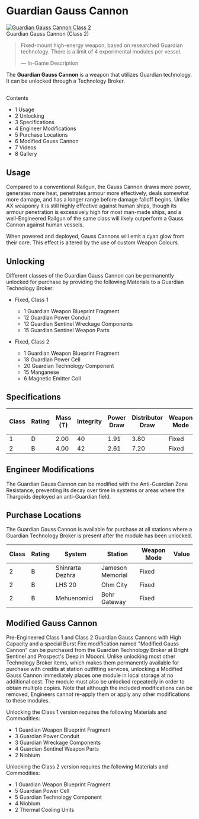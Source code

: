 # Guardian Gauss Cannon
[![Guardian Gauss Cannon Class 2](https://static.wikia.nocookie.net/elite-dangerous/images/1/1e/Guardian_Gauss_Cannon_Class_2.png/revision/latest/scale-to-width-down/300?cb=20180826044312)](https://static.wikia.nocookie.net/elite-dangerous/images/1/1e/Guardian_Gauss_Cannon_Class_2.png/revision/latest?cb=20180826044312) 	 		 			 		 		 		 			
Guardian Gauss Cannon (Class 2)
 		 	 

> 
> 
> Fixed-mount high-energy weapon, based on researched Guardian technology. There is a limit of 4 experimental modules per vessel.
> 
> 
> — In-Game Description
> 

The **Guardian Gauss Cannon** is a weapon that utilizes Guardian technology. It can be unlocked through a Technology Broker.

## 

Contents

- 1 Usage
- 2 Unlocking
- 3 Specifications
- 4 Engineer Modifications
- 5 Purchase Locations
- 6 Modified Gauss Cannon
- 7 Videos
- 8 Gallery

## Usage

Compared to a conventional Railgun, the Gauss Cannon draws more power, generates more heat, penetrates armour more effectively, deals somewhat more damage, and has a longer range before damage falloff begins. Unlike AX weaponry it is still highly effective against human ships, though its armour penetration is excessively high for most man-made ships, and a well-Engineered Railgun of the same class will likely outperform a Gauss Cannon against human vessels.

When powered and deployed, Gauss Cannons will emit a cyan glow from their core. This effect is altered by the use of custom Weapon Colours.

## Unlocking

Different classes of the Guardian Gauss Cannon can be permanently unlocked for purchase by providing the following Materials to a Guardian Technology Broker:

- Fixed, Class 1
    - 1 Guardian Weapon Blueprint Fragment
    - 12 Guardian Power Conduit
    - 12 Guardian Sentinel Wreckage Components
    - 15 Guardian Sentinel Weapon Parts

- Fixed, Class 2
    - 1 Guardian Weapon Blueprint Fragment
    - 18 Guardian Power Cell
    - 20 Guardian Technology Component
    - 15 Manganese
    - 6 Magnetic Emitter Coil

## Specifications

| Class | Rating | Mass<br>(T) | Integrity | Power<br>Draw | Distributor Draw | Weapon<br>Mode | Damage<br>Type | Damage | Armour<br>Piercing | ROF | DPS | Thermal<br>Load | Ammo<br>Clip Size | Ammo<br>Maximum | Value<br>(CR) |
| --- | --- | --- | --- | --- | --- | --- | --- | --- | --- | --- | --- | --- | --- | --- | --- |
| 1 | D | 2.00 | 40 | 1.91 | 3.80 | Fixed | Thermal | 22.0 | 140 | 1.2 | 26.5 | 25 | 1 | 80 |  |
| 2 | B | 4.00 | 42 | 2.61 | 7.20 | Fixed | Thermal | 38.5 | 140 | 1.2 | 46.4 | 25 | 1 | 80 |  |

## Engineer Modifications

The Guardian Gauss Cannon can be modified with the Anti-Guardian Zone Resistance, preventing its decay over time in systems or areas where the Thargoids deployed an anti-Guardian field.

## Purchase Locations

The Guardian Gauss Cannon is available for purchase at all stations where a Guardian Technology Broker is present after the module has been unlocked.

| Class | Rating | System | Station | Weapon Mode | Value |
| --- | --- | --- | --- | --- | --- |
| 2 | B | Shinrarta Dezhra | Jameson Memorial | Fixed |  |
| 2 | B | LHS 20 | Ohm City | Fixed |  |
| 2 | B | Mehuenomici | Bohr Gateway | Fixed |  |

## Modified Gauss Cannon

Pre-Engineered Class 1 and Class 2 Guardian Gauss Cannons with High Capacity and a special Burst Fire modification named "Modified Gauss Cannon" can be purchased from the Guardian Technology Broker at Bright Sentinel and Prospect's Deep in Mbooni. Unlike unlocking most other Technology Broker items, which makes them permanently available for purchase with credits at station outfitting services, unlocking a Modified Gauss Cannon immediately places one module in local storage at no additional cost. The module must also be unlocked repeatedly in order to obtain multiple copies. Note that although the included modifications can be removed, Engineers cannot re-apply them or apply any other modifications to these modules.

Unlocking the Class 1 version requires the following Materials and Commodities:

- 1 Guardian Weapon Blueprint Fragment
- 3 Guardian Power Conduit
- 3 Guardian Wreckage Components
- 4 Guardian Sentinel Weapon Parts
- 2 Niobium

Unlocking the Class 2 version requires the following Materials and Commodities:

- 1 Guardian Weapon Blueprint Fragment
- 5 Guardian Power Cell
- 5 Guardian Technology Component
- 4 Niobium
- 2 Thermal Cooling Units